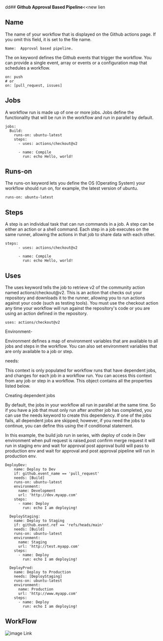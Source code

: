 dd## **Github Approval Based Pipeline**<<new lien

## Name

The name of your workflow that is displayed on the Github actions page. If you omit this field, it is set to the file name.

`````````````````````````````````````````````````` 
Name:  Approval based pipeline.
``````````````````````````````````````````````````

The on keyword defines the Github events that trigger the workflow. You can provide a single event, array or events or a configuration map that schedules a workflow.

``````````````````````````````````````````````````
on: push
# or
on: [pull_request, issues]
``````````````````````````````````````````````````

## Jobs

A workflow run is made up of one or more jobs. Jobs define the functionality that will be run in the workflow and run in parallel by default.

``````````````````````````````````````````````````
jobs:
  Build:
    runs-on: ubuntu-latest
    steps:
      - uses: actions/checkout@v2

      - name: Compile
        run: echo Hello, world!
``````````````````````````````````````````````````
## Runs-on

The runs-on keyword lets you define the OS (Operating System) your workflow should run on, for example, the latest version of ubuntu.

`````````````````````````````````````````````````
runs-on: ubuntu-latest
``````````````````````````````````````````````````

## Steps

A step is an individual task that can run commands in a job. A step can be either an action or a shell command. Each step in a job executes on the same runner, allowing the actions in that job to share data with each other.

``````````````````````````````````````````````````
steps:
      - uses: actions/checkout@v2

      - name: Compile
        run: echo Hello, world!
``````````````````````````````````````````````````

## Uses

The uses keyword tells the job to retrieve v2 of the community action named actions/checkout@v2. This is an action that checks out your repository and downloads it to the runner, allowing you to run actions against your code (such as testing tools). You must use the checkout action any time your workflow will run against the repository's code or you are using an action defined in the repository.  


``````````````````````````````````````````````````
uses: actions/checkout@v2
``````````````````````````````````````````````````
Environment-

Environment defines a map of environment variables that are available to all jobs and steps in the workflow. You can also set environment variables that are only available to a job or step.

needs:

This context is only populated for workflow runs that have dependent jobs, and changes for each job in a workflow run. You can access this context from any job or step in a workflow. This object contains all the properties listed below.

Creating dependent jobs

By default, the jobs in your workflow all run in parallel at the same time. So if you have a job that must only run after another job has completed, you can use the needs keyword to create this dependency. If one of the jobs fails, all dependent jobs are skipped; however, if you need the jobs to continue, you can define this using the if conditional statement.

In this example, the build job run in series, with deploy of code in  Dev environment when pull request is raised,post confirm merge request it will run in staging env and wait for approval post approval build will pass to production env and wait for approval and post approval pipeline will run in production env.

``````````````````````````````````````````````````
DeployDev:
    name: Deploy to Dev 
    if: github.event_name == 'pull_request'
    needs: [Build]
    runs-on: ubuntu-latest
    environment: 
      name: Development
      url: 'http://dev.myapp.com'
    steps:
      - name: Deploy
        run: echo I am deploying! 
    
  DeployStaging:
    name: Deploy to Staging 
    if: github.event.ref == 'refs/heads/main'
    needs: [Build]
    runs-on: ubuntu-latest
    environment: 
      name: Staging
      url: 'http://test.myapp.com'
    steps:
      - name: Deploy
        run: echo I am deploying! 
            
  DeployProd:
    name: Deploy to Production 
    needs: [DeployStaging]
    runs-on: ubuntu-latest
    environment: 
      name: Production
      url: 'http://www.myapp.com'
    steps:
      - name: Deploy
        run: echo I am deploying! 
``````````````````````````````````````````````````
## WorkFlow

![image Link](https://github.com/suyeshk7/github_approval/blob/main/images/Capture.PNG)
